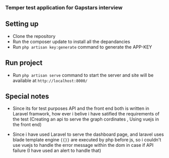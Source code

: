 ### Temper test application for Gapstars interview

## Setting up 

- Clone the repository 
- Run the composer update to install all the depandancies
- Run `php artisan key:generate` command to generate the APP-KEY

## Run project

- Run `php artisan serve` command to start the server and site will be available at `http://localhost:8000/`

## Special notes

- Since its for test purposes API and the front end both is written in Laravel framwork, how ever i belive i have satified the requirements of the test (Creating an api to serve the graph cordinates , Using vuejs in the front end)

- Since i have used Laravel to serve the dashboard page, and laravel uses blade template engine `{{}}` are executed by php before js, so i couldn't use  vuejs to handle the error message within the dom in case if API failure (I have used an alert to handle that)
